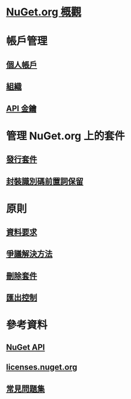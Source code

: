 # [NuGet.org 概觀](overview-nuget-org.md)
# 帳戶管理
## [個人帳戶](individual-accounts.md)
## [組織](organizations-on-nuget-org.md)
## [API 金鑰](scoped-api-keys.md)
# 管理 NuGet.org 上的套件
## [發行套件](publish-a-package.md)
## [封裝識別碼前置詞保留](id-prefix-reservation.md)
# 原則
## [資料要求](policies/Data-requests.md)
## [爭議解決方法](policies/dispute-resolution.md)
## [刪除套件](policies/deleting-packages.md)
## [匯出控制](policies/export-control.md)
# 參考資料
## [NuGet API](../api/overview.md)
## [licenses.nuget.org](licenses.nuget.org.md)
## [常見問題集](nuget-org-faq.md)
